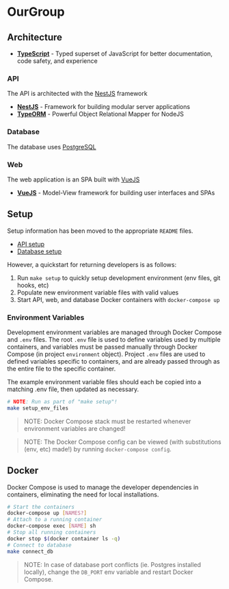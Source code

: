 # OurGroup

## Architecture

- **[TypeScript](http://www.typescriptlang.org/)** - Typed superset of JavaScript for better documentation, code safety, and experience

### API

The API is architected with the [NestJS](https://docs.nestjs.com/) framework

- **[NestJS](https://docs.nestjs.com/)** - Framework for building modular server applications
- **[TypeORM](https://typeorm.io/)** - Powerful Object Relational Mapper for NodeJS

### Database

The database uses [PostgreSQL](https://www.postgresql.org/)

### Web

The web application is an SPA built with [VueJS](https://vuejs.org/)

- **[VueJS](https://vuejs.org/)** - Model-View framework for building user interfaces and SPAs

## Setup

Setup information has been moved to the appropriate `README` files.

- [API setup](./api/README.md)
- [Database setup](./database/README.md)

However, a quickstart for returning developers is as follows:

1. Run `make setup` to quickly setup development environment (env files, git hooks, etc)
2. Populate new environment variable files with valid values
3. Start API, web, and database Docker containers with `docker-compose up`

### Environment Variables

Development environment variables are managed through Docker Compose and `.env` files. The root `.env` file is used to define variables used by multiple containers, and variables must be passed manually through Docker Compose (in project `environment` object). Project `.env` files are used to defined variables specific to containers, and are already passed through as the entire file to the specific container.

The example environment variable files should each be copied into a matching .env file, then updated as necessary.

```sh
# NOTE: Run as part of "make setup"!
make setup_env_files
```

> NOTE: Docker Compose stack must be restarted whenever environment variables are changed!

> NOTE: The Docker Compose config can be viewed (with substitutions (env, etc) made!) by running `docker-compose config`.

## Docker

Docker Compose is used to manage the developer dependencies in containers, eliminating the need for local installations.

```sh
# Start the containers
docker-compose up [NAMES?]
# Attach to a running container
docker-compose exec [NAME] sh
# Stop all running containers
docker stop $(docker container ls -q)
# Connect to database
make connect_db
```

> NOTE: In case of database port conflicts (ie. Postgres installed locally), change the `DB_PORT` env variable and restart Docker Compose.

